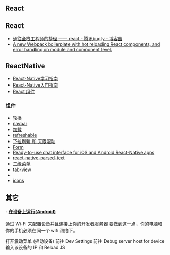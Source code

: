 ## React


## React

- [通往全栈工程师的捷径 —— react - 腾讯bugly - 博客园](http://www.cnblogs.com/bugly/p/4988842.html)
- [A new Webpack boilerplate with hot reloading React components, and error handling on module and component level.](https://github.com/gaearon/react-transform-boilerplate)

## ReactNative

- [React-Native学习指南](https://github.com/ele828/react-native-guide)
- [React-Native入门指南](https://github.com/vczero/react-native-lesson)
- [React 组件](https://react.parts/native)

### 组件

- [轮播](https://github.com/leecade/react-native-swiper)
- [navbar](https://github.com/react-native-fellowship/react-native-navbar)
- [加载](https://github.com/FaridSafi/react-native-gifted-spinner)
- [refreshable](https://github.com/jsdf/react-native-refreshable-listview)
- [下拉刷新 和 无限滚动](https://github.com/FaridSafi/react-native-gifted-listview)
- [Form](https://github.com/FaridSafi/react-native-gifted-form)
- [Ready-to-use chat interface for iOS and Android React-Native apps](https://github.com/FaridSafi/react-native-gifted-messenger)
- [react-native-parsed-text](https://github.com/taskrabbit/react-native-parsed-text)
- [二级菜单](https://github.com/vczero/react-native-tab-menu)
- [tab-view](https://github.com/brentvatne/react-native-scrollable-tab-view)
- [](https://github.com/race604/ZhiHuDaily-React-Native)
- [icons](https://github.com/oblador/react-native-vector-icons)


## 其它

#### - [在设备上运行(Android)](http://wiki.jikexueyuan.com/project/react-native/RunningOnDeviceAndroid.html)

通过 Wi-Fi 来配置设备并且连接上你的开发者服务器
要做到这一点，你的电脑和你的手机必须在同一个 wifi 网络下。

打开震动菜单 (摇动设备)
前往 Dev Settings
前往 Debug server host for device
输入该设备的 IP 和 Reload JS
